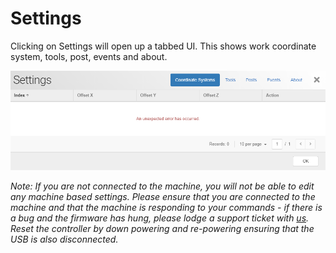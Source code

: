 # Settings
Clicking on Settings will open up a tabbed UI. This shows work coordinate system, tools, post, events and about. 

![image](images/Settings.png)

*Note: If you are not connected to the machine, you will not be able to edit any machine based settings. Please ensure that you are connected to the machine and that the machine is responding to your commands - if there is a bug and the firmware has hung, please lodge a support ticket with [us](). Reset the controller by down powering and re-powering ensuring that the USB is also disconnected.*